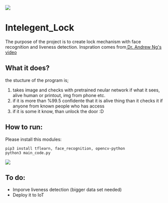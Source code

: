 
![](http://cdn.nextgov.com/media/img/upload/2017/04/14/041417cyberprotectionNG.jpg)

# Intelegent_Lock
The purpose of the project is to create lock mechanism with face recognition and liveness detection. Inspration comes from[ Dr. Andrew Ng's video](https://www.youtube.com/watch?v=wr4rx0Spihs)

## What it does?

the stucture of the program is; 

1. takes image and checks with pretrained neular network if what it sees, alive human or printout, img from phone etc. 
2. if it is more than %99.5 confidente that it is alive thing than it checks it if anyone from known people who has access 
3. if it is some it know, than unlock the door :D 

## How to run:

Please install this modules:

```
pip3 install tflearn, face_recognition, opencv-python
python3 main_code.py
```

![](https://github.com/AhmetHamzaEmra/Intelegent_Lock/blob/master/a.gif)


## To do: 

* Imporve liveness detection (bigger data set needed)
* Deploy it to IoT 
